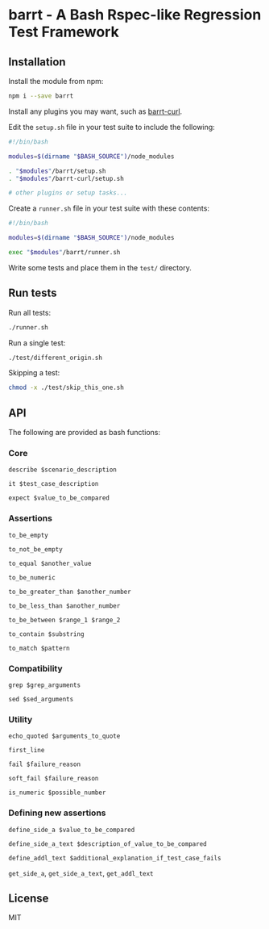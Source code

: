 # barrt - A Bash Rspec-like Regression Test Framework

## Installation

Install the module from npm:

```sh
npm i --save barrt
```

Install any plugins you may want, such as [barrt-curl](https://github.com/mwolson/barrt-curl).

Edit the `setup.sh` file in your test suite to include the following:

```sh
#!/bin/bash

modules=$(dirname "$BASH_SOURCE")/node_modules

. "$modules"/barrt/setup.sh
. "$modules"/barrt-curl/setup.sh

# other plugins or setup tasks...
```

Create a `runner.sh` file in your test suite with these contents:

```sh
#!/bin/bash

modules=$(dirname "$BASH_SOURCE")/node_modules

exec "$modules"/barrt/runner.sh
```

Write some tests and place them in the `test/` directory.

## Run tests

Run all tests:

```sh
./runner.sh
```

Run a single test:

```sh
./test/different_origin.sh
```

Skipping a test:

```sh
chmod -x ./test/skip_this_one.sh
```

## API

The following are provided as bash functions:

### Core

`describe $scenario_description`

`it $test_case_description`

`expect $value_to_be_compared`

### Assertions

`to_be_empty`

`to_not_be_empty`

`to_equal $another_value`

`to_be_numeric`

`to_be_greater_than $another_number`

`to_be_less_than $another_number`

`to_be_between $range_1 $range_2`

`to_contain $substring`

`to_match $pattern`

### Compatibility

`grep $grep_arguments`

`sed $sed_arguments`

### Utility

`echo_quoted $arguments_to_quote`

`first_line`

`fail $failure_reason`

`soft_fail $failure_reason`

`is_numeric $possible_number`

### Defining new assertions

`define_side_a $value_to_be_compared`

`define_side_a_text $description_of_value_to_be_compared`

`define_addl_text $additional_explanation_if_test_case_fails`

`get_side_a`, `get_side_a_text`, `get_addl_text`

## License

MIT
